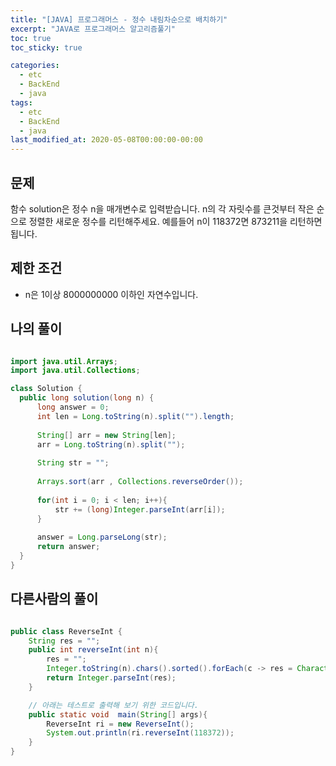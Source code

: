 ```yaml
---
title: "[JAVA] 프로그래머스 - 정수 내림차순으로 배치하기"
excerpt: "JAVA로 프로그래머스 알고리즘풀기"
toc: true
toc_sticky: true

categories:
  - etc
  - BackEnd
  - java
tags:
  - etc
  - BackEnd
  - java
last_modified_at: 2020-05-08T00:00:00-00:00
---
```


## 문제 

함수 solution은 정수 n을 매개변수로 입력받습니다. n의 각 자릿수를 큰것부터 작은 순으로 정렬한 새로운 정수를 리턴해주세요. 예를들어 n이 118372면 873211을 리턴하면 됩니다.

## 제한 조건

+ n은 1이상 8000000000 이하인 자연수입니다.

## 나의 풀이

```java

import java.util.Arrays;
import java.util.Collections;

class Solution {
  public long solution(long n) {
      long answer = 0;
      int len = Long.toString(n).split("").length;
      
      String[] arr = new String[len];
      arr = Long.toString(n).split("");
      
      String str = "";
      
      Arrays.sort(arr , Collections.reverseOrder());
      
      for(int i = 0; i < len; i++){
          str += (long)Integer.parseInt(arr[i]);
      }
      
      answer = Long.parseLong(str);
      return answer;
  }
}

```


## 다른사람의 풀이

```java

public class ReverseInt {
    String res = "";
    public int reverseInt(int n){
        res = "";
        Integer.toString(n).chars().sorted().forEach(c -> res = Character.valueOf((char)c) + res);
        return Integer.parseInt(res);
    }

    // 아래는 테스트로 출력해 보기 위한 코드입니다.
    public static void  main(String[] args){
        ReverseInt ri = new ReverseInt();
        System.out.println(ri.reverseInt(118372));
    }
}


```

